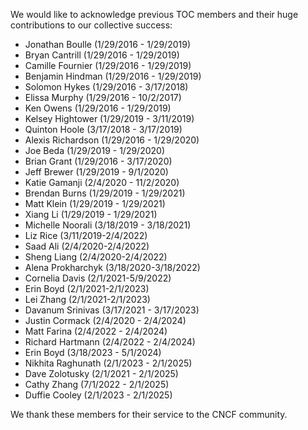We would like to acknowledge previous TOC members and their huge contributions to our collective success: 

* Jonathan Boulle (1/29/2016 - 1/29/2019)
* Bryan Cantrill (1/29/2016 - 1/29/2019)
* Camille Fournier (1/29/2016 - 1/29/2019)
* Benjamin Hindman (1/29/2016 - 1/29/2019)
* Solomon Hykes (1/29/2016 - 3/17/2018)
* Elissa Murphy (1/29/2016 - 10/2/2017)
* Ken Owens (1/29/2016 - 1/29/2019)
* Kelsey Hightower (1/29/2019 - 3/11/2019)
* Quinton Hoole (3/17/2018 - 3/17/2019)
* Alexis Richardson (1/29/2016 - 1/29/2020)
* Joe Beda (1/29/2019 - 1/29/2020) 
* Brian Grant (1/29/2016 - 3/17/2020)
* Jeff Brewer (1/29/2019 - 9/1/2020)
* Katie Gamanji (2/4/2020 - 11/2/2020)
* Brendan Burns (1/29/2019 - 1/29/2021)
* Matt Klein (1/29/2019 - 1/29/2021)
* Xiang Li (1/29/2019 - 1/29/2021)
* Michelle Noorali (3/18/2019 - 3/18/2021)
* Liz Rice (3/11/2019-2/4/2022)
* Saad Ali (2/4/2020-2/4/2022)
* Sheng Liang (2/4/2020-2/4/2022)
* Alena Prokharchyk (3/18/2020-3/18/2022)
* Cornelia Davis (2/1/2021-5/9/2022)
* Erin Boyd (2/1/2021-2/1/2023)
* Lei Zhang (2/1/2021-2/1/2023)
* Davanum Srinivas (3/17/2021 - 3/17/2023)
* Justin Cormack (2/4/2020 - 2/4/2024) 
* Matt Farina (2/4/2022 - 2/4/2024)
* Richard Hartmann (2/4/2022 - 2/4/2024)
* Erin Boyd (3/18/2023 - 5/1/2024)
* Nikhita Raghunath (2/1/2023 - 2/1/2025)
* Dave Zolotusky (2/1/2021 - 2/1/2025)
* Cathy Zhang (7/1/2022 - 2/1/2025)
* Duffie Cooley (2/1/2023 - 2/1/2025)

We thank these members for their service to the CNCF community.
